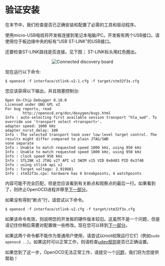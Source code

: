 # 验证安装

在本节中，我们检查是否已正确安装和配置了必需的工具和驱动程序。

使用micro-USB电缆将开发板连接到笔记本电脑/PC。开发板有两个USB接口。请使用位于板边缘中央的标有“USB ST-LINK”的USB接口。

还要检查ST-LINK跳线是否连接。见下图； ST-LINK标头用红色圈出。

<p align="center">
<img title="Connected discovery board" src="../../assets/verify.jpeg">
</p>


现在运行以下命令:

``` console
$ openocd -f interface/stlink-v2-1.cfg -f target/stm32f3x.cfg
```


您应该获得以下输出，并且阻塞控制台:


``` text
Open On-Chip Debugger 0.10.0
Licensed under GNU GPL v2
For bug reports, read
        http://openocd.org/doc/doxygen/bugs.html
Info : auto-selecting first available session transport "hla_swd". To override use 'transport select <transport>'.
adapter speed: 1000 kHz
adapter_nsrst_delay: 100
Info : The selected transport took over low-level target control. The results might differ compared to plain JTAG/SWD
none separate
Info : Unable to match requested speed 1000 kHz, using 950 kHz
Info : Unable to match requested speed 1000 kHz, using 950 kHz
Info : clock speed 950 kHz
Info : STLINK v2 JTAG v27 API v2 SWIM v15 VID 0x0483 PID 0x374B
Info : using stlink api v2
Info : Target voltage: 2.919881
Info : stm32f3x.cpu: hardware has 6 breakpoints, 4 watchpoints
```

内容可能不完全匹配，但是您应该看到有关断点和观察点的最后一行。如果看到了，则终止OpenOCD进程并移至[下一部分]。

[下一部分]: ../../start/index.md

如果没有得到“断点”行，请尝试以下命令。

``` console
$ openocd -f interface/stlink-v2.cfg -f target/stm32f3x.cfg
```

如果该命令有效，则说明您的开发板的硬件版本较旧。这虽然不是一个问题，但是请记住你稍后需要对配置做一些修改。现在您可以转到[下一部分]。

如果这两个命令都不能作为普通用户使用，请尝试以root权限运行它们（例如`sudo openocd ..`）。如果这时可以正常工作，则请检查[udev规则]是否已正确设置。

[udev规则]:linux.md#udev-rules

如果您到了这一步，OpenOCD无法正常工作，请提交一个[问题]，我们将为您提供帮助！

[问题]:https://github.com/rust-embedded/book/issues